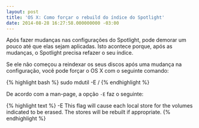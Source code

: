 ```yaml
---
layout: post
title: 'OS X: Como forçar o rebuild do índice do Spotlight'
date: 2014-08-28 16:27:58.000000000 -03:00
---
```

Após fazer mudanças nas configurações do Spotlight, pode demorar um pouco até que elas sejam aplicadas. Isto acontece porque, após as mudanças, o Spotlight precisa refazer o seu índice.

Se ele não começou a reindexar os seus discos após uma mudança na configuração, você pode forçar o OS X com o seguinte comando:

{% highlight bash %}
sudo mdutil -E /
{% endhighlight %}

De acordo com a man-page, a opção `-E` faz o seguinte:

{% highlight text %}
     -E  This flag will cause each local
         store for the volumes indicated to
         be erased.  The stores will be
         rebuilt if appropriate.
{% endhighlight %}
